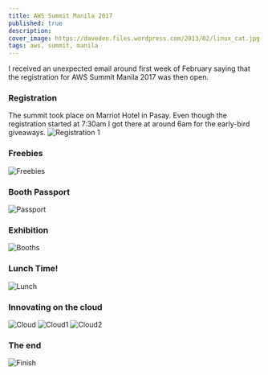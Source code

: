 ```yaml
---
title: AWS Summit Manila 2017
published: true
description: 
cover_image: https://daveden.files.wordpress.com/2013/02/linux_cat.jpg
tags: aws, summit, manila
---
```

I received an unexpected email around first week of February saying that the registration for AWS Summit Manila 2017 was then open.

### Registration
The summit took place on Marriot Hotel in Pasay. Even though the registration started at 7:30am I got there at around 6am for the early-bird giveaways.
![Registration 1](/images/aws/registration2.jpg)

### Freebies
![Freebies](/images/aws/freebies.jpg)

### Booth Passport
![Passport](/images/aws/passport.jpg)

### Exhibition
![Booths](/images/aws/booths.jpg)

### Lunch Time!
![Lunch](/images/aws/lunch.jpg)

### Innovating on the cloud
![Cloud](/images/aws/cloud.png)
![Cloud1](/images/aws/automating-compiance.jpg)
![Cloud2](/images/aws/aws1.jpg)

### The end
![Finish](/images/aws/finish.jpg)

